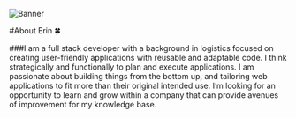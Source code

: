 ![Banner](https://media-exp1.licdn.com/dms/image/C4E16AQEFvXeLNvieVw/profile-displaybackgroundimage-shrink_350_1400/0/1645125757104?e=1654732800&v=beta&t=fO6M5AOK8Hq-hEnHyIp0-LT5crVdCbmciDgL4P8kUuQ)

#About Erin 🍀

###I am a full stack developer with a background in logistics focused on creating user-friendly applications with reusable and adaptable code. I think strategically and functionally to plan and execute applications. I am passionate about building things from the bottom up, and tailoring web applications to fit more than their original intended use. I’m looking for an opportunity to learn and grow within a company that can provide avenues of improvement for my knowledge base.

<!--
**alldayoday/alldayoday** is a ✨ _special_ ✨ repository because its `README.md` (this file) appears on your GitHub profile.

Here are some ideas to get you started:

- 🔭 I’m currently working on ...
- 🌱 I’m currently learning ...
- 👯 I’m looking to collaborate on ...
- 🤔 I’m looking for help with ...
- 💬 Ask me about ...
- 📫 How to reach me: ...
- 😄 Pronouns: ...
- ⚡ Fun fact: ...
-->
